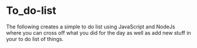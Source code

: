 # To_do-list
The following creates a simple to do list using JavaScript and NodeJs where you can cross off what you did for the day as well as add new stuff in your to do list of things.
